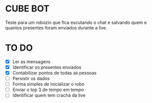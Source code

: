 # CUBE BOT

Teste para um robozin que fica escutando o chat e salvando quem e quantos presentes foram enviados durante a live.

# TO DO
- [x] Ler as mensagens
- [x] Identificar os presentes enviados
- [x] Contabilizar pontos de todas as pessoas
- [ ] Persistir os dados
- [ ] Forma simples de inicializar o robo
- [ ] Enviar o top 3 de tempo em tempo
- [ ] Identificar quem tem crachá da live
